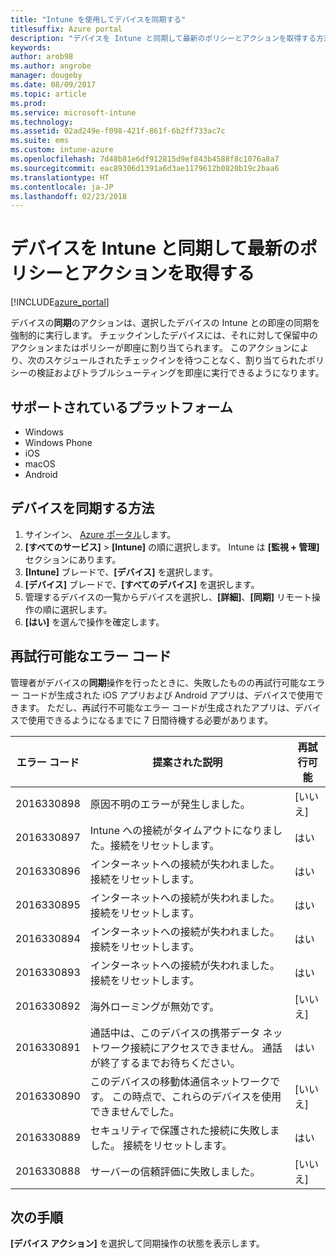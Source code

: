 ```yaml
---
title: "Intune を使用してデバイスを同期する"
titlesuffix: Azure portal
description: "デバイスを Intune と同期して最新のポリシーとアクションを取得する方法を説明します。\""
keywords: 
author: arob98
ms.author: angrobe
manager: dougeby
ms.date: 08/09/2017
ms.topic: article
ms.prod: 
ms.service: microsoft-intune
ms.technology: 
ms.assetid: 02ad249e-f098-421f-861f-6b2ff733ac7c
ms.suite: ems
ms.custom: intune-azure
ms.openlocfilehash: 7d48b81e6df912815d9ef843b4588f8c1076a8a7
ms.sourcegitcommit: eac89306d1391a6d3ae1179612b0820b19c2baa6
ms.translationtype: HT
ms.contentlocale: ja-JP
ms.lasthandoff: 02/23/2018
---
```

# <a name="sync-devices-with-intune-to-get-the-latest-policies-and-actions"></a>デバイスを Intune と同期して最新のポリシーとアクションを取得する


[!INCLUDE[azure_portal](./includes/azure_portal.md)]

デバイスの**同期**のアクションは、選択したデバイスの Intune との即座の同期を強制的に実行します。 チェックインしたデバイスには、それに対して保留中のアクションまたはポリシーが即座に割り当てられます。  このアクションにより、次のスケジュールされたチェックインを待つことなく、割り当てられたポリシーの検証およびトラブルシューティングを即座に実行できるようになります。

## <a name="supported-platforms"></a>サポートされているプラットフォーム

- Windows
- Windows Phone
- iOS
- macOS
- Android

## <a name="how-to-sync-a-device"></a>デバイスを同期する方法

1. サインイン、 [Azure ポータル](https://portal.azure.com)します。
2. **[すべてのサービス]** > **[Intune]** の順に選択します。 Intune は **[監視 + 管理]** セクションにあります。
3. **[Intune]** ブレードで、**[デバイス]** を選択します。
4. **[デバイス]** ブレードで、**[すべてのデバイス]** を選択します。
5. 管理するデバイスの一覧からデバイスを選択し、**[詳細]**、**[同期]** リモート操作の順に選択します。
7. **[はい]** を選んで操作を確定します。


## <a name="retriable-error-codes"></a>再試行可能なエラー コード

管理者がデバイスの**同期**操作を行ったときに、失敗したものの再試行可能なエラー コードが生成された iOS アプリおよび Android アプリは、デバイスで使用できます。 ただし、再試行不可能なエラー コードが生成されたアプリは、デバイスで使用できるようになるまでに 7 日間待機する必要があります。


| エラー コード  | 提案された説明                                                                                                                  | 再試行可能 |
|-------------|----------------------------------------------------------------------------------------------------------------------------------------|-----------|
| 2016330898 | 原因不明のエラーが発生しました。                                                                                                             | [いいえ]        |
| 2016330897 | Intune への接続がタイムアウトになりました。接続をリセットします。                                                                             | はい       |
| 2016330896 | インターネットへの接続が失われました。 接続をリセットします。                                                                            | はい       |
| 2016330895 | インターネットへの接続が失われました。 接続をリセットします。                                                                            | はい       |
| 2016330894 | インターネットへの接続が失われました。 接続をリセットします。                                                                            | はい       |
| 2016330893 | インターネットへの接続が失われました。 接続をリセットします。                                                                            | はい       |
| 2016330892 | 海外ローミングが無効です。                                                                                                     | [いいえ]        |
| 2016330891 | 通話中は、このデバイスの携帯データ ネットワーク接続にアクセスできません。 通話が終了するまでお待ちください。 | はい       |
| 2016330890 | このデバイスの移動体通信ネットワークです。 この時点で、これらのデバイスを使用できませんでした。                                                   | [いいえ]        |
| 2016330889 | セキュリティで保護された接続に失敗しました。 接続をリセットします。                                                                                   | はい       |
| 2016330888 | サーバーの信頼評価に失敗しました。                                                                                                | [いいえ]        |

## <a name="next-steps"></a>次の手順

**[デバイス アクション]** を選択して同期操作の状態を表示します。 
